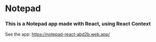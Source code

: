 # Notepad

### This is a Notepad app made with React, using React Context

See the app:
https://notepad-react-abd2b.web.app/
